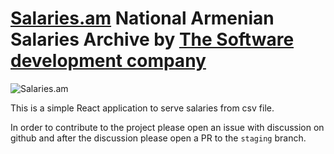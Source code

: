 # [Salaries.am](https://salaries.am) National Armenian Salaries Archive by [The Software development company](https://sdc.am)

![Salaries.am](https://user-images.githubusercontent.com/73333509/144842655-59e04320-27fa-4c19-80a2-fa9cf25d4c5a.png)

This is a simple React application to serve salaries from csv file.

In order to contribute to the project please open an issue with discussion on github and after the discussion please open a PR to the `staging` branch.
